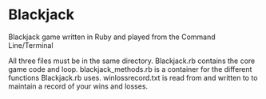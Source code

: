 # Blackjack
Blackjack game written in Ruby and played from the Command Line/Terminal

All three files must be in the same directory.
Blackjack.rb contains the core game code and loop.
blackjack_methods.rb is a container for the different functions Blackjack.rb uses.
winlossrecord.txt is read from and written to to maintain a record of your wins and losses.
